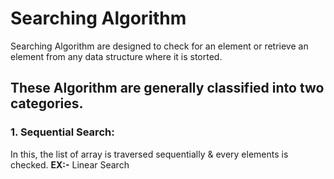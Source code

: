 # Searching Algorithm

Searching Algorithm are designed to check for an element or retrieve an element from any data structure where it is storted.

## These Algorithm are generally classified into two categories.

### 1. Sequential Search:
In this, the list of array is traversed sequentially & every elements is checked.
**EX:-** Linear Search 